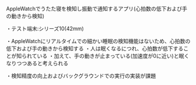 AppleWatchでうたた寝を検知し振動で通知するアプリ(心拍数の低下および手の動きから検知)

・テスト端末:シリーズ10(42mm)

・AppleWatchにリアルタイムでの細かい睡眠の検知機能はないため、心拍数の低下および手の動きから検知する
・人は眠くなるにつれ、心拍数が低下することが知られている
・加えて、手の動きが止まっている(加速度が0に近い)と眠くなりつつあると考えられる

・検知精度の向上およびバックグラウンドでの実行の実装が課題
